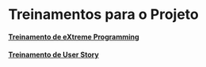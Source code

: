 # Treinamentos para o Projeto

#### [Treinamento de eXtreme Programming](treinamento-xp.md)
#### [Treinamento de User Story](UserStory.md)